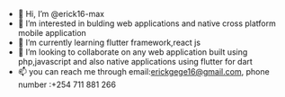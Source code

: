 - 👋 Hi, I’m @erick16-max
- 👀 I’m interested in bulding web applications and native cross platform mobile application
- 🌱 I’m currently learning flutter framework,react js
- 💞️ I’m looking to collaborate on any web application built using php,javascript and also native applications using flutter for dart
- 📫 you can reach me through email:erickgege16@gmail.com, phone number :+254 711 881 266

<!---
erick16-max/erick16-max is a ✨ special ✨ repository because its `README.md` (this file) appears on your GitHub profile.
You can click the Preview link to take a look at your changes.
--->

